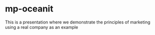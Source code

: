 # mp-oceanit

This is a presentation where we demonstrate the principles of marketing using a real company as an example
